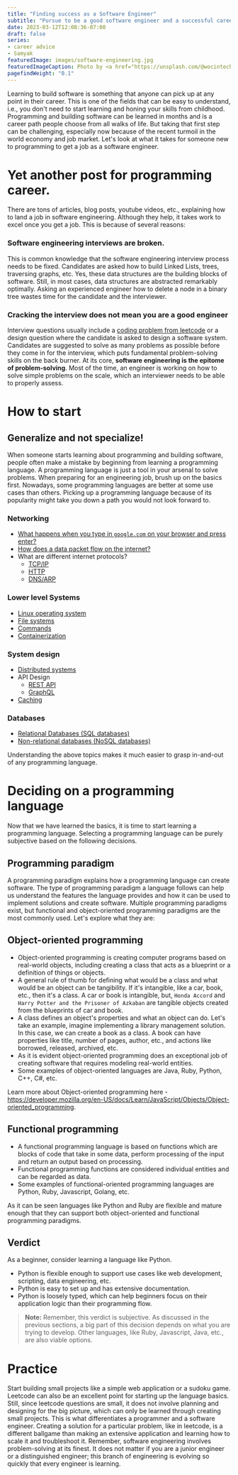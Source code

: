```yaml
---
title: "Finding success as a Software Engineer"
subtitle: "Pursue to be a good software engineer and a successful career will follow."
date: 2023-03-12T12:08:36-07:00
draft: false
series:
- career advice
- Samyak
featuredImage: images/software-engineering.jpg
featuredImageCaption: Photo by <a href="https://unsplash.com/@wocintechchat?utm_source=unsplash&utm_medium=referral&utm_content=creditCopyText">Christina @ wocintechchat.com</a> on <a href="https://unsplash.com/photos/8S6BkMGaLyQ?utm_source=unsplash&utm_medium=referral&utm_content=creditCopyText">Unsplash</a>
pagefindWeight: "0.1"
---
```


Learning to build software is something that anyone can pick up at any point in their career. This is one of the fields that can be easy to understand, i.e., you don't need to start learning and honing your skills from childhood. Programming and building software can be learned in months and is a career path people choose from all walks of life. But taking that first step can be challenging, especially now because of the recent turmoil in the world economy and job market. Let's look at what it takes for someone new to programming to get a job as a software engineer.

# Yet another post for programming career.

There are tons of articles, blog posts, youtube videos, etc., explaining how to land a job in software engineering. Although they help, it takes work to excel once you get a job. This is because of several reasons:

### Software engineering interviews are broken.

This is common knowledge that the software engineering interview process needs to be fixed. Candidates are asked how to build Linked Lists, trees, traversing graphs, etc. Yes, these data structures are the building blocks of software. Still, in most cases, data structures are abstracted remarkably optimally. Asking an experienced engineer how to delete a node in a binary tree wastes time for the candidate and the interviewer.

### Cracking the interview does not mean you are a good engineer

Interview questions usually include a [coding problem from leetcode](https://leetcode.com) or a design question where the candidate is asked to design a software system. Candidates are suggested to solve as many problems as possible before they come in for the interview, which puts fundamental problem-solving skills on the back burner.
At its core, **software engineering is the epitome of problem-solving**. Most of the time, an engineer is working on how to solve simple problems on the scale, which an interviewer needs to be able to properly assess.

# How to start

## Generalize and not specialize!

When someone starts learning about programming and building software, people often make a mistake by beginning from learning a programming language. A programming language is just a tool in your arsenal to solve problems. When preparing for an engineering job, brush up on the basics first. Nowadays, some programming languages are better at some use cases than others. Picking up a programming language because of its popularity might take you down a path you would not look forward to.

### Networking

- [What happens when you type in `google.com` on your browser and press enter?](https://github.com/alex/what-happens-when) 
- [How does a data packet flow on the internet?](https://developer.mozilla.org/en-US/docs/Learn/Getting_started_with_the_web/How_the_Web_works)
- What are different internet protocols?
  - [TCP/IP](https://www.ibm.com/docs/en/aix/7.2?topic=protocol-tcpip-protocols)
  - [HTTP](https://developer.mozilla.org/en-US/docs/Web/HTTP/Overview)
  - [DNS/ARP](/blog/how-does-dns-work/)

### Lower level Systems

- [Linux operating system](https://ubuntu.com/tutorials/command-line-for-beginners#1-overview)
- [File systems](https://opensource.com/life/16/10/introduction-linux-filesystems)
- [Commands](https://developers.redhat.com/cheat-sheets/linux-commands-cheat-sheet-old)
- [Containerization](/blog/containers)

### System design

- [Distributed systems](https://www.confluent.io/learn/distributed-systems/)
- API Design
  - [REST API](https://learn.microsoft.com/en-us/azure/architecture/best-practices/api-design)
  - [GraphQL](https://graphql.org/learn/)
- [Caching](https://aws.amazon.com/caching/)

### Databases

- [Relational Databases (SQL databases)](https://cloud.google.com/learn/what-is-a-relational-database)
- [Non-relational databases (NoSQL databases)](https://www.mongodb.com/databases/non-relational)

Understanding the above topics makes it much easier to grasp in-and-out of any programming language.

# Deciding on a programming language

Now that we have learned the basics, it is time to start learning a programming language. Selecting a programming language can be purely subjective based on the following decisions.  

## Programming paradigm

A programming paradigm explains how a programming language can create software. The type of programming paradigm a language follows can help us understand the features the language provides and how it can be used to implement solutions and create software.
Multiple programming paradigms exist, but functional and object-oriented programming paradigms are the most commonly used. Let's explore what they are:

## Object-oriented programming

- Object-oriented programming is creating computer programs based on real-world objects, including creating a class that acts as a blueprint or a definition of things or objects.
- A general rule of thumb for defining what would be a class and what would be an object can be tangibility. If it's intangible, like a car, book, etc., then it's a class. A car or book is intangible, but, `Honda Accord` and `Harry Potter and the Prisoner of Azkaban` are tangible objects created from the blueprints of car and book.
- A class defines an object's properties and what an object can do. Let's take an example, imagine implementing a library management solution. In this case, we can create a book as a class. A book can have properties like title, number of pages, author, etc., and actions like borrowed, released, archived, etc.
- As it is evident object-oriented programming does an exceptional job of creating software that requires modeling real-world entities.
- Some examples of object-oriented languages are Java, Ruby, Python, C++, C#, etc.

Learn more about Object-oriented programming here -  https://developer.mozilla.org/en-US/docs/Learn/JavaScript/Objects/Object-oriented_programming.

## Functional programming

- A functional programming language is based on functions which are blocks of code that take in some data, perform processing of the input and return an output based on processing.
- Functional programming functions are considered individual entities and can be regarded as data.
- Some examples of functional-oriented programming languages are Python, Ruby, Javascript, Golang, etc.

As it can be seen languages like Python and Ruby are flexible and mature enough that they can support both object-oriented and functional programming paradigms.

## Verdict

As a beginner, consider learning a language like Python.
- Python is flexible enough to support use cases like web development, scripting, data engineering, etc.
- Python is easy to set up and has extensive documentation.
- Python is loosely typed, which can help beginners focus on their application logic than their programming flow.

> **Note:** Remember, this verdict is subjective. As discussed in the previous sections, a big part of this decision depends on what you are trying to develop. Other languages, like Ruby, Javascript, Java, etc., are also viable options.

# Practice

Start building small projects like a simple web application or a sudoku game. Leetcode can also be an excellent point for starting up the language basics. Still, since leetcode questions are small, it does not involve planning and designing for the big picture, which can only be learned through creating small projects. This is what differentiates a programmer and a software engineer. Creating a solution for a particular problem, like in leetcode, is a different ballgame than making an extensive application and learning how to scale it and troubleshoot it.
Remember, software engineering involves problem-solving at its finest. It does not matter if you are a junior engineer or a distinguished engineer; this branch of engineering is evolving so quickly that every engineer is learning.
